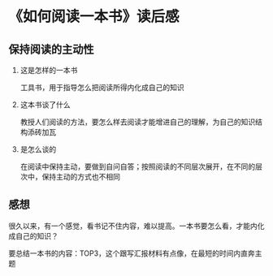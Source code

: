 # 《如何阅读一本书》读后感

## 保持阅读的主动性

1. 这是怎样的一本书
    
    工具书，用于指导怎么把阅读所得内化成自己的知识

2. 这本书谈了什么

    教授人们阅读的方法，要怎么样去阅读才能增进自己的理解，为自己的知识结构添砖加瓦

3. 是怎么谈的

    在阅读中保持主动，要做到自问自答；按照阅读的不同层次展开，在不同的层次中，保持主动的方式也不相同

## 感想

很久以来，有一个感觉，看书记不住内容，难以提高。一本书要怎么看，才能内化成自己的知识？

要总结一本书的内容：TOP3，这个跟写汇报材料有点像，在最短的时间内直奔主题
